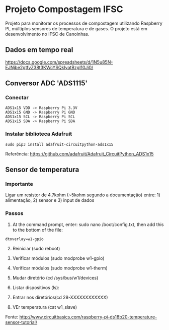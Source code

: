 # Projeto Compostagem IFSC

Projeto para monitorar os processos de compostagem utilizando Raspberry PI, múltiplos sensores de temperatura e de gases. O projeto está em desenvolvimento no IFSC de Canoinhas.


## Dados em tempo real
https://docs.google.com/spreadsheets/d/1N5u85N-EJNjbe2gtfyZ38t3KWcYSQklyatBzgI10Ji0/


## Conversor ADC 'ADS1115'

### Conectar

    ADS1x15 VDD -> Raspberry Pi 3.3V
    ADS1x15 GND -> Raspberry Pi GND
    ADS1x15 SCL -> Raspberry Pi SCL
    ADS1x15 SDA -> Raspberry Pi SDA

### Instalar biblioteca Adafruit

  `sudo pip3 install adafruit-circuitpython-ads1x15`
  
Referência: https://github.com/adafruit/Adafruit_CircuitPython_ADS1x15



## Sensor de temperatura


### Importante

Ligar um resistor de 4.7kohm (~5kohm segundo a documentação) entre: 1) alimentação, 2) sensor e 3) input de dados


### Passos

1. At the command prompt, enter: sudo nano /boot/config.txt, then add this to the bottom of the file:

  `dtoverlay=w1-gpio`

2. Reiniciar (sudo reboot)

3. Verificar módulos (sudo modprobe w1-gpio)

4. Verificar módulos (sudo modprobe w1-therm)

5. Mudar diretório (cd /sys/bus/w1/devices)

6. Listar dispositivos (ls):

7. Entrar nos diretórios(cd 28-XXXXXXXXXXXX)

8. VEr temperatura (cat w1_slave)


Fonte: http://www.circuitbasics.com/raspberry-pi-ds18b20-temperature-sensor-tutorial/

